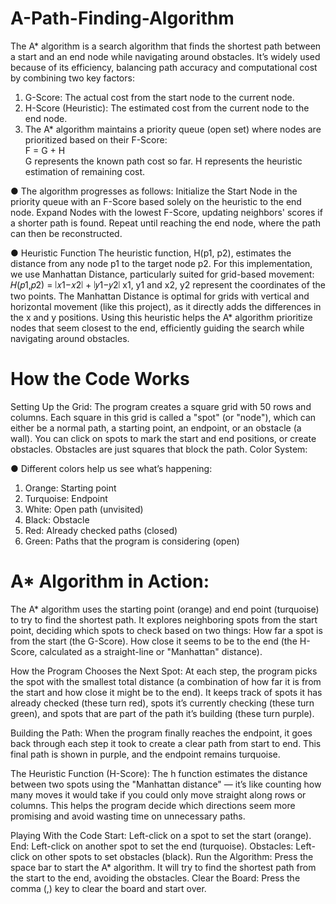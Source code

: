 # A-Path-Finding-Algorithm
The A* algorithm is a search algorithm that finds the shortest path between a start and an end node while navigating around obstacles. It’s widely used because of its efficiency, balancing path accuracy and computational cost by combining two key factors:
1. G-Score: The actual cost from the start node to the current node.
2. H-Score (Heuristic): The estimated cost from the current node to the end node.
3. The A* algorithm maintains a priority queue (open set) where nodes are prioritized based on their F-Score:<br />
   F = G + H <br />
   G represents the known path cost so far.
   H represents the heuristic estimation of remaining cost.

● The algorithm progresses as follows:
Initialize the Start Node in the priority queue with an F-Score based solely on the heuristic to the end node.
Expand Nodes with the lowest F-Score, updating neighbors' scores if a shorter path is found.
Repeat until reaching the end node, where the path can then be reconstructed.

● Heuristic Function
The heuristic function, H(p1, p2), estimates the distance from any node p1 to the target node p2. For this implementation, we use Manhattan Distance, particularly suited for grid-based movement:
𝐻(𝑝1,𝑝2) = ∣𝑥1−𝑥2∣ + ∣𝑦1−𝑦2∣ 
x1, y1 and x2, y2 represent the coordinates of the two points.
The Manhattan Distance is optimal for grids with vertical and horizontal movement (like this project), as it directly adds the differences in the x and y positions.
Using this heuristic helps the A* algorithm prioritize nodes that seem closest to the end, efficiently guiding the search while navigating around obstacles.

# How the Code Works
Setting Up the Grid:
The program creates a square grid with 50 rows and columns. Each square in this grid is called a "spot" (or "node"), which can either be a normal path, a starting point, an endpoint, or an obstacle (a wall).
You can click on spots to mark the start and end positions, or create obstacles. Obstacles are just squares that block the path.
Color System:

● Different colors help us see what’s happening:
1. Orange: Starting point
2. Turquoise: Endpoint
3. White: Open path (unvisited)
4. Black: Obstacle
5. Red: Already checked paths (closed)
6. Green: Paths that the program is considering (open)

# A* Algorithm in Action:
The A* algorithm uses the starting point (orange) and end point (turquoise) to try to find the shortest path.
It explores neighboring spots from the start point, deciding which spots to check based on two things:
How far a spot is from the start (the G-Score).
How close it seems to be to the end (the H-Score, calculated as a straight-line or "Manhattan" distance).

How the Program Chooses the Next Spot:
At each step, the program picks the spot with the smallest total distance (a combination of how far it is from the start and how close it might be to the end).
It keeps track of spots it has already checked (these turn red), spots it’s currently checking (these turn green), and spots that are part of the path it’s building (these turn purple).

Building the Path:
When the program finally reaches the endpoint, it goes back through each step it took to create a clear path from start to end.
This final path is shown in purple, and the endpoint remains turquoise.

The Heuristic Function (H-Score):
The h function estimates the distance between two spots using the "Manhattan distance" — it’s like counting how many moves it would take if you could only move straight along rows or columns.
This helps the program decide which directions seem more promising and avoid wasting time on unnecessary paths.

Playing With the Code
Start: Left-click on a spot to set the start (orange).
End: Left-click on another spot to set the end (turquoise).
Obstacles: Left-click on other spots to set obstacles (black).
Run the Algorithm: Press the space bar to start the A* algorithm. It will try to find the shortest path from the start to the end, avoiding the obstacles.
Clear the Board: Press the comma (,) key to clear the board and start over.
